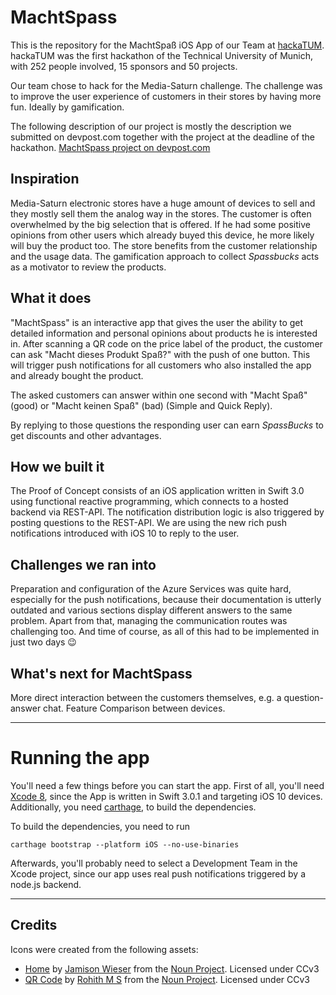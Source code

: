 # MachtSpass
This is the repository for the MachtSpaß iOS App of our Team at [hackaTUM](https://hack.tum.de). hackaTUM was the first hackathon of the Technical University of Munich, with 252 people involved, 15 sponsors and 50 projects.

Our team chose to hack for the Media-Saturn challenge. The challenge was to improve the user experience of customers in their stores by having more fun. Ideally by gamification.

The following description of our project is mostly the description we submitted on devpost.com together with the project at the deadline of the hackathon. [MachtSpass project on devpost.com](https://devpost.com/software/machtspass)

## Inspiration
Media-Saturn electronic stores have a huge amount of devices to sell and they mostly sell them the analog way in the stores. The customer is often overwhelmed by the big selection that is offered. If he had some positive opinions from other users which already buyed this device, he more likely will buy the product too. The store benefits from the customer relationship and the usage data. The gamification approach to collect *Spassbucks* acts as a motivator to review the products.

## What it does
"MachtSpass" is an interactive app that gives the user the ability to get detailed information and personal opinions about products he is interested in. After scanning a QR code on the price label of the product, the customer can ask "Macht dieses Produkt Spaß?" with the push of one button. This will trigger push notifications for all customers who also installed the app and already bought the product.

The asked customers can answer within one second with "Macht Spaß" (good) or "Macht keinen Spaß" (bad) (Simple and Quick Reply).

By replying to those questions the responding user can earn *SpassBucks* to get discounts and other advantages.

## How we built it
The Proof of Concept consists of an iOS application written in Swift 3.0 using functional reactive programming, which connects to a hosted backend via REST-API. The notification distribution logic is also triggered by posting questions to the REST-API. We are using the new rich push notifications introduced with iOS 10 to reply to the user.

## Challenges we ran into
Preparation and configuration of the Azure Services was quite hard, especially for the push notifications, because their documentation is utterly outdated and various sections display different answers to the same problem. Apart from that, managing the communication routes was challenging too. And time of course, as all of this had to be implemented in just two days 😉

## What's next for MachtSpass
More direct interaction between the customers themselves, e.g. a question-answer chat. Feature Comparison between devices.

----

# Running the app
You'll need a few things before you can start the app. First of all, you'll need [Xcode 8](https://developer.apple.com/xcode/download/), since the App is written in Swift 3.0.1 and targeting iOS 10 devices. Additionally, you need [carthage](https://github.com/Carthage/Carthage), to build the dependencies.

To build the dependencies, you need to run 
```
carthage bootstrap --platform iOS --no-use-binaries
```

Afterwards, you'll probably need to select a Development Team in the Xcode project, since our app uses real push notifications triggered by a node.js backend.

----
## Credits
Icons were created from the following assets:
* [Home](https://thenounproject.com/icon/681787/) by [Jamison Wieser](https://thenounproject.com/jamison/) from the [Noun Project](https://thenounproject.com). Licensed under CCv3
* [QR Code](https://thenounproject.com/icon/78107/) by [Rohith M S](https://thenounproject.com/rohithdezinr/) from the [Noun Project](https://thenounproject.com). Licensed under CCv3
